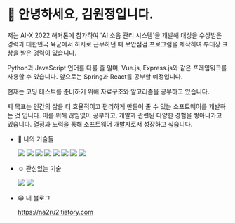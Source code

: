 # 👋 안녕하세요, 김원정입니다.
  
  저는 AI-X 2022 해커톤에 참가하여 'AI 소음 관리 시스템'을 개발해 대상을 수상받은 경력과
  대한민국 육군에서 하사로 근무하던 때 보안점검 프로그램을 제작하여 부대장 표창을 받은 경력이 있습니다.
  
  Python과 JavaScript 언어를 다룰 줄 알며, Vue.js, Express.js와 같은 프레임워크를 사용할 수 있습니다.
  앞으로는 Spring과 React를 공부할 예정입니다.
  
  현재는 코딩 테스트를 준비하기 위해 자료구조와 알고리즘을 공부하고 있습니다.

  제 목표는 인간의 삶을 더 효율적이고 편리하게 만들어 줄 수 있는 소프트웨어를 개발하는 것 입니다.
  이를 위해 끊임없이 공부하고, 개발과 관련된 다양한 경험을 쌓아나가고 있습니다. 열정과 노력을 통해 소프트웨어 개발자로서 성장하고 싶습니다.

- 🌱 나의 기술들

  <img src="https://img.shields.io/badge/python-3776AB?style=for-the-badge&logo=python&logoColor=white"> 
  <img src="https://img.shields.io/badge/javascript-F7DF1E?style=for-the-badge&logo=javascript&logoColor=black">
  <img src="https://img.shields.io/badge/html-E34F26?style=for-the-badge&logo=html5&logoColor=white">
  <img src="https://img.shields.io/badge/css-1572B6?style=for-the-badge&logo=css3&logoColor=white">
  <img src="https://img.shields.io/badge/flask-000000?style=for-the-badge&logo=flask&logoColor=white">
  <img src="https://img.shields.io/badge/vue.js-4FC08D?style=for-the-badge&logo=vue.js&logoColor=white">
  <img src="https://img.shields.io/badge/express-000000?style=for-the-badge&logo=express&logoColor=white">
  <img src="https://img.shields.io/badge/mysql-4479A1?style=for-the-badge&logo=mysql&logoColor=white">
  
- ☺️ 관심있는 기술

  <img src="https://img.shields.io/badge/Spring-6DB33F?style=for-the-badge&logo=Spring&logoColor=white">
  <img src="https://img.shields.io/badge/react-61DAFB?style=for-the-badge&logo=react&logoColor=black">

- 😁 내 블로그

    https://na2ru2.tistory.com
   

